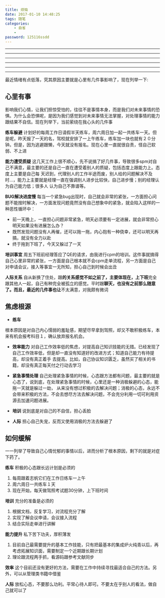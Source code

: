 ```yaml
---
title: 烦恼
date: 2017-01-10 14:48:25
tags: 随笔
categories:
    - 自省
    - 
password: 125116ssdd 
---
```


-----------------------------------------------------------------------------------------
-----------------------------------------------------------------------------------------
-----------------------------------------------------------------------------------------
-----------------------------------------------------------------------------------------
-----------------------------------------------------------------------------------------
-----------------------------------------------------------------------------------------

最近情绪有点低落，究其原因主要就是心里有几件事影响了，现在列举一下:

## 心里有事
影响我们心情，让我们担惊受怕的，往往不是事情本身，而是我们对未来事情的恐惧。为什么会恐惧呢，是因为我们感觉到对未来事情无法掌握，对处理事情的能力
跟结果不自信。现在列举下，当前萦绕在我心头的几件事

**练车躲避**
计划好的每周工作日请假半天练车，周六周日加一起一共练车一天。但是呢，昨天报了一天的名，驾校就安排了一上午练车，练车加一块也就有２０分钟。但是，因为逃避跟懒，今天就没有报名。现在心里一直就很自责，怪自己软弱、不上进

**能力遭受质疑**
这几天工作上很不顺心，先不说搞了好几件事，导致很多spm对自己不满意，最主要的还是自己一直在遭受着别人的质疑，包括态度上跟能力上。态度上主要是自己每
天迟到，代理别人的工作半途而废，别人给的问题解决不及时...，能力上主要就是经理一直在强调别人进步比较快，自己进步慢；别的经理认为自己能力低；很多人
认为自己不靠谱等。

**BUG解决进度慢**
每当一个紧急bug出现时，自己就会非常的紧张，一方面担心问题不能按时解决，一方面发现问题竟然没有自己想象中的紧急，就会陷入这样的一种恶性循环中：
- 前一天晚上，一直担心问题非常紧急，明天必须要有一定进展，就会非常担心明天如果没有进展怎么办？
- 既然发现问题没有人再催，还可以拖一拖，内心抱有一种侥幸，还可以明天再搞，就没有全力以赴
- 终于拖到下班了，今天又躲过了一天

**培训事宜**
周五下班前经理答应了QE的请求，由我进行cpm的培训。这件事就搞得自己心里非常的紧张，一方面是自己根本就不会cpm走单流程，另一方面是自己对申请会议，接入等事宜一无所知，担心自己到时候会出丑

**人际关系**
自从新换了住处，跟**的关系感觉不如之前了，主要体现在，上下班**完全跟其他人一起，自己有种完全被孤立的感觉。平时跟**聊天，也没有之前那么随意了。而且，最近的几件事也让**不太满意，对我颇有微词

## 焦虑根源

- **练车**

根本原因是对自己内心懦弱的羞耻感，期望尽早拿到驾照，却又不敢积极练车，本来有机会报考科目１，确认放弃报名机会。

- **效率能力**
对自己工作效率低的焦虑，对提高自己知识技能的无措。已经发现了自己工作效率低，但是却一直没有知道好的改进方式；知道自己能力有待提高，却没有真正着手
去提高。比如，自己协议知识匮乏，虽然买了相关的书籍，却没有真正每天付之行动去学习

- **紧急事情处理**
自己处理紧急事情的时候，心态跟方法都有问题，最主要的就是心态了，说到底，在处理紧急事情的时候，心里还是一种消极躲避的心态，能拖一天就是躲过一劫，
从来没有想过积极的去解决问题；消极的心态，永远不会带来积极的方法，不会去想尽方法去解决问题，不会充分利用一切可利用资源去加速问题进展。

- **培训**
说到底是对自己的不自信，担心丢脸

- **人际**
担心自己失宠，反而又使用消极的方法去躲避了

## 如何缓解

一一列举了导致自己心情忧郁的事情以后，进而分析了根本原因，剩下的就是对症下药了。

**练车**
积极的心态跟长远计划是必须的
1. 每周跟着志帆它们在工作日练车一上午
2. 周六周日一共练车１天
3. 现在开始，每天做驾照考试题30分钟，上下班时间

**培训**
充分的准备是必须的

1. 根据文档，反复学习，对流程充分了解
2. 实现了解会议申请，会议接入流程
3. 结合实际走单进行讲解

**能力提升**
私下苦下功夫，厚积薄发

1. 目前自己最需要提升的基本工作技能，只有把最基本的集成炉火纯青以后，再考虑拓展知识面，需要制定一个近期跟长期计划
2. 理论跟流程两手抓，看源码跟参考文献同步


**效率**
这个目前还没有更好的方法，需要在工作中持续寻找最适合自己的方法。另外，可以从管理类书籍中借鉴

**人际**
放松心态，不要那么功利。平常心待人即可。不要太在乎别人的看法，做自己就可以了
